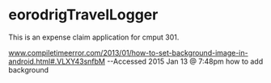 # eorodrigTravelLogger
This is an expense claim application for cmput 301.

www.compiletimeerror.com/2013/01/how-to-set-background-image-in-android.html#.VLXY43snfbM   --Accessed 2015 Jan 13 @ 7:48pm   how to add background